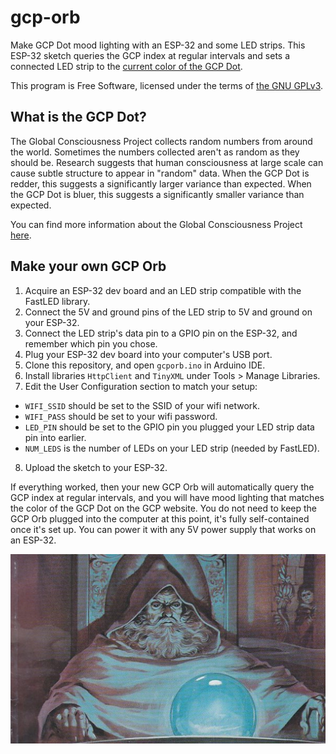 # gcp-orb
Make GCP Dot mood lighting with an ESP-32 and some LED strips. This ESP-32 sketch queries the GCP index at regular intervals and sets a connected LED strip
to the [current color of the GCP Dot](http://www.gcpdot.com/gcpdot/).

This program is Free Software, licensed under the terms of [the GNU GPLv3](https://www.gnu.org/licenses/gpl-3.0.txt).

## What is the GCP Dot?
The Global Consciousness Project collects random numbers from around the world. Sometimes the numbers collected aren't as random as they should be.
Research suggests that human consciousness at large scale can cause subtle structure to appear in "random" data. When the GCP Dot is redder, this
suggests a significantly larger variance than expected. When the GCP Dot is bluer, this suggests a significantly smaller variance than expected.

You can find more information about the Global Consciousness Project [here](https://global-mind.org/).

## Make your own GCP Orb
1. Acquire an ESP-32 dev board and an LED strip compatible with the FastLED library.
2. Connect the 5V and ground pins of the LED strip to 5V and ground on your ESP-32.
3. Connect the LED strip's data pin to a GPIO pin on the ESP-32, and remember which pin you chose.
4. Plug your ESP-32 dev board into your computer's USB port.
5. Clone this repository, and open `gcporb.ino` in Arduino IDE.
6. Install libraries `HttpClient` and `TinyXML` under Tools > Manage Libraries.
7. Edit the User Configuration section to match your setup:
* `WIFI_SSID` should be set to the SSID of your wifi network.
* `WIFI_PASS` should be set to your wifi password.
* `LED_PIN` should be set to the GPIO pin you plugged your LED strip data pin into earlier.
* `NUM_LEDS` is the number of LEDs on your LED strip (needed by FastLED).
8. Upload the sketch to your ESP-32.

If everything worked, then your new GCP Orb will automatically query the GCP index at regular intervals, and you
will have mood lighting that matches the color of the GCP Dot on the GCP website. You do not need to keep the
GCP Orb plugged into the computer at this point, it's fully self-contained once it's set up. You can power it
with any 5V power supply that works on an ESP-32.

![pondering my orb](pondering_orb.jpg)
